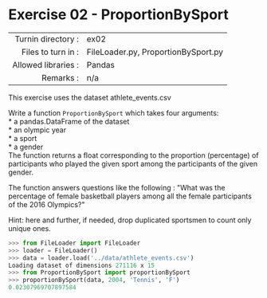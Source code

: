 # Exercise 02 - ProportionBySport

|                         |                    |
| -----------------------:| ------------------ |
|   Turnin directory :    |  ex02              |
|   Files to turn in :    |  FileLoader.py, ProportionBySport.py |
|   Allowed libraries :   |  Pandas            |
|   Remarks :             |  n/a               |

This exercise uses the dataset athlete_events.csv

Write a function `ProportionBySport` which takes four arguments:  
	* a pandas.DataFrame of the dataset  
	* an olympic year  
	* a sport  
	* a gender  
The function returns a float corresponding to the proportion (percentage) of participants who played the given sport among the participants of the given gender.

 The function answers questions like the following : "What was the percentage of female basketball players among all the female participants of the 2016 Olympics?"

Hint: here and further, if needed, drop duplicated sportsmen to count only unique ones.

```python
>>> from FileLoader import FileLoader
>>> loader = FileLoader()
>>> data = loader.load('../data/athlete_events.csv')
Loading dataset of dimensions 271116 x 15
>>> from ProportionBySport import proportionBySport
>>> proportionBySport(data, 2004, 'Tennis', 'F')
0.02307969707897584
```
